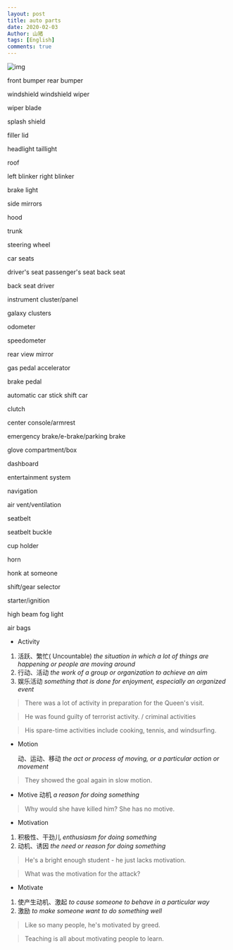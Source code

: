 ```yaml
---
layout: post
title: auto parts
date: 2020-02-03
Author: 山猪
tags: [English]
comments: true
---
```

![img](https://n6s6b6w9.stackpathcdn.com/client/w_719,q_lossy,ret_wait/https://appgrooves.com/cdn/mc/AUTO_AND_VEHICLES/1_w1200.jpg)

<!-- more -->

front bumper
rear bumper

windshield
windshield wiper

wiper blade

splash shield

filler lid

headlight
taillight

roof

left blinker
right blinker

brake light

side mirrors

hood

trunk

steering wheel

car seats

driver's seat
passenger's seat
back seat

back seat driver

instrument cluster/panel

galaxy clusters

odometer

speedometer

rear view mirror

gas pedal
accelerator

brake pedal

automatic car
stick shift car

clutch

center console/armrest

emergency brake/e-brake/parking brake

glove compartment/box

dashboard

entertainment system

navigation

air vent/ventilation

seatbelt

seatbelt buckle

cup holder

horn

honk at someone

shift/gear selector

starter/ignition

high beam
fog light

air bags




- Activity
1. 活跃、繁忙( Uncountable) *the situation in which a lot of things are happening or people are moving around*
2. 行动、活动 *the work of a group or organization to achieve an aim*
3. 娱乐活动 *something that is done for enjoyment, especially an organized event*

>  There was a lot of activity in preparation for the Queen's visit.

>  He was found guilty of terrorist activity. / criminal activities

>  His spare-time activities include cooking, tennis, and windsurfing.

- Motion

  动、运动、移动 *the act or process of moving, or a particular action or movement*

>  They showed the goal again in slow motion.

- Motive
  动机 *a reason for doing something*

>  Why would she have killed him? She has no motive.

- Motivation
1. 积极性、干劲儿 *enthusiasm for doing something* 
2. 动机、诱因 *the need or reason for doing something*

>  He's a bright enough student - he just lacks motivation.

>  What was the motivation for the attack?

- Motivate
1. 使产生动机、激起 *to cause someone to behave in a particular way* 
2. 激励 *to make someone want to do something well*

>  Like so many people, he's motivated by greed.

>  Teaching is all about motivating people to learn.




